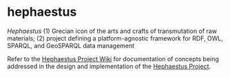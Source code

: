 hephaestus
==========

_*Hephaestus*_ (1) Grecian icon of the arts and crafts of transmutation of raw materials; (2) project defining a platform-agnostic framework for RDF, OWL, SPARQL, and GeoSPARQL data management

Refer to the [Hephaestus Project Wiki](https://github.com/GazeboHub/hephaestus/wiki) for documentation of concepts being addressed in the design and implementation of the [Hephaestus Project](https://github.com/GazeboHub/hephaestus/).
